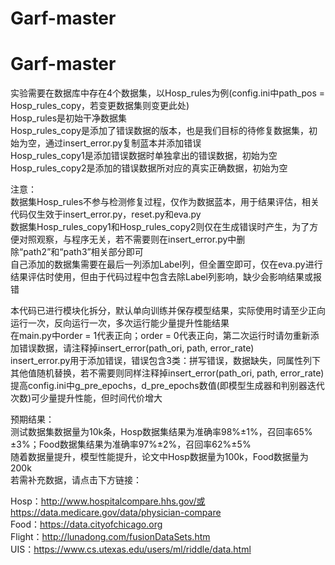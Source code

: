 # Garf-master
# Garf-master

实验需要在数据库中存在4个数据集，以Hosp_rules为例(config.ini中path_pos = Hosp_rules_copy，若变更数据集则变更此处)  
Hosp_rules是初始干净数据集  
Hosp_rules_copy是添加了错误数据的版本，也是我们目标的待修复数据集，初始为空，通过insert_error.py复制蓝本并添加错误  
Hosp_rules_copy1是添加错误数据时单独拿出的错误数据，初始为空  
Hosp_rules_copy2是添加的错误数据所对应的真实正确数据，初始为空  

注意：  
数据集Hosp_rules不参与检测修复过程，仅作为数据蓝本，用于结果评估，相关代码仅生效于insert_error.py，reset.py和eva.py  
数据集Hosp_rules_copy1和Hosp_rules_copy2则仅在生成错误时产生，为了方便对照观察，与程序无关，若不需要则在insert_error.py中删除“path2”和“path3”相关部分即可  
自己添加的数据集需要在最后一列添加Label列，但全置空即可，仅在eva.py进行结果评估时使用，但由于代码过程中包含去除Label列影响，缺少会影响结果或报错  

本代码已进行模块化拆分，默认单向训练并保存模型结果，实际使用时请至少正向运行一次，反向运行一次，多次运行能少量提升性能结果  
在main.py中order = 1代表正向；order = 0代表正向，第二次运行时请勿重新添加错误数据，请注释掉insert_error(path_ori, path, error_rate)  
insert_error.py用于添加错误，错误包含3类：拼写错误，数据缺失，同属性列下其他值随机替换，若不需要则同样注释掉insert_error(path_ori, path, error_rate)  
提高config.ini中g_pre_epochs，d_pre_epochs数值(即模型生成器和判别器迭代次数)可少量提升性能，但时间代价增大  

预期结果：  
测试数据集数据量为10k条，Hosp数据集结果为准确率98%±1%，召回率65%±3%；Food数据集结果为准确率97%±2%，召回率62%±5%  
随着数据量提升，模型性能提升，论文中Hosp数据量为100k，Food数据量为200k  
若需补充数据，请点击下方链接：  

Hosp：http://www.hospitalcompare.hhs.gov/或https://data.medicare.gov/data/physician-compare  
Food：https://data.cityofchicago.org  
Flight：http://lunadong.com/fusionDataSets.htm  
UIS：https://www.cs.utexas.edu/users/ml/riddle/data.html  




